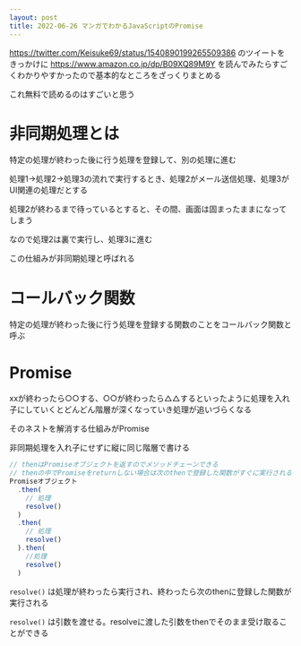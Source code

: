 ```yaml
---
layout: post
title: 2022-06-26 マンガでわかるJavaScriptのPromise
---
```


https://twitter.com/Keisuke69/status/1540890199265509386 のツイートをきっかけに https://www.amazon.co.jp/dp/B09XQ89M9Y
を読んでみたらすごくわかりやすかったので基本的なところをざっくりまとめる

これ無料で読めるのはすごいと思う

# 非同期処理とは

特定の処理が終わった後に行う処理を登録して、別の処理に進む

処理1→処理2→処理3の流れで実行するとき、処理2がメール送信処理、処理3がUI関連の処理だとする

処理2が終わるまで待っているとすると、その間、画面は固まったままになってしまう

なので処理2は裏で実行し、処理3に進む

この仕組みが非同期処理と呼ばれる

# コールバック関数

特定の処理が終わった後に行う処理を登録する関数のことをコールバック関数と呼ぶ

# Promise
xxが終わったら○○する、○○が終わったら△△するといったように処理を入れ子にしていくとどんどん階層が深くなっていき処理が追いづらくなる

そのネストを解消する仕組みがPromise

非同期処理を入れ子にせずに縦に同じ階層で書ける

```javascript
// thenはPromiseオブジェクトを返すのでメソッドチェーンできる
// thenの中でPromiseをreturnしない場合は次のthenで登録した関数がすぐに実行される
Promiseオブジェクト
  .then(
    // 処理
    resolve()
  )
  .then(
    // 処理
    resolve()
  ).then(
    //処理
    resolve()
  )
```

`resolve()` は処理が終わったら実行され、終わったら次のthenに登録した関数が実行される

`resolve()` は引数を渡せる。resolveに渡した引数をthenでそのまま受け取ることができる
